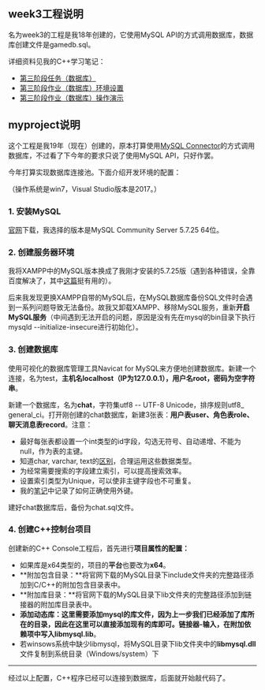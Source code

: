 ## week3工程说明

名为week3的工程是我18年创建的，它使用MySQL API的方式调用数据库，数据库创建文件是gamedb.sql。

详细资料见我的C++学习笔记：

- [第三阶段任务（数据库）](https://wushuangabao.github.io/Cpp/%E7%AC%AC%E4%B8%89%E9%98%B6%E6%AE%B5%E4%BB%BB%E5%8A%A1%EF%BC%88%E6%95%B0%E6%8D%AE%E5%BA%93%EF%BC%89.html)
- [第三阶段作业（数据库）环境设置](https://wushuangabao.github.io/Cpp/%E7%AC%AC%E4%B8%89%E9%98%B6%E6%AE%B5%E4%BD%9C%E4%B8%9A%EF%BC%88%E6%95%B0%E6%8D%AE%E5%BA%93%EF%BC%89%E7%8E%AF%E5%A2%83%E8%AE%BE%E7%BD%AE.html)
- [第三阶段作业（数据库）操作演示](https://wushuangabao.github.io/Cpp/%E7%AC%AC%E4%B8%89%E9%98%B6%E6%AE%B5%E4%BD%9C%E4%B8%9A%EF%BC%88%E6%95%B0%E6%8D%AE%E5%BA%93%EF%BC%89%E6%93%8D%E4%BD%9C%E6%BC%94%E7%A4%BA.html)

## myproject说明

这个工程是我19年（现在）创建的，原本打算使用[MySQL Connector](https://dev.mysql.com/downloads/connector/cpp/)的方式调用数据库，不过看了下今年的要求只说了使用MySQL API，只好作罢。

今年打算实现数据库连接池。下面介绍开发环境的配置：

（操作系统是win7，Visual Studio版本是2017。）

### 1. 安装MySQL

[官网](https://www.mysql.com/downloads/)下载，我选择的版本是MySQL Community Server 5.7.25 64位。

### 2. 创建服务器环境

我将XAMPP中的MySQL版本换成了我刚才安装的5.7.25版（遇到各种错误，全靠百度解决了，其中[这篇](https://blog.csdn.net/mhmyqn/article/details/17043921)挺有用的）。

后来我发现更换XAMPP自带的MySQL后，在MySQL数据库备份SQL文件时会遇到一系列问题导致无法备份。故我又卸载XAMPP、移除MySQL服务，重新**开启MySQL服务**（中间遇到无法开启的问题，原因是没有先在mysql的bin目录下执行mysqld  --initialize-insecure进行初始化）。

### 3. 创建数据库

使用可视化的数据库管理工具Navicat for MySQL来方便地创建数据库。新建一个连接，名为test，**主机名localhost（IP为127.0.0.1），用户名root，密码为空字符串**。

新建一个数据库，名为**chat**，字符集utf8 -- UTF-8 Unicode，排序规则utf8_ general_ci。打开刚创建的chat数据库，新建3张表：**用户表user、角色表role、聊天消息表record**。注意：

- 最好每张表都设置一个int类型的id字段，勾选无符号、自动递增、不能为null，作为表的主键。
- 知道char, varchar, text的[区别](https://www.cnblogs.com/Lance--blog/p/5193027.html)，合理运用这些数据类型。
- 为经常需要搜索的字段建立索引，可以提高搜索效率。
- 设置索引类型为Unique，可以使非主键字段也不可重复。
- 我的[笔记](https://wushuangabao.github.io/CSharp/UseMySql)中记录了如何正确使用外键。

建好chat数据库后，备份为chat.sql文件。

### 4. 创建C++控制台项目

创建新的C++ Console工程后，首先进行**项目属性的配置：**

- 如果库是x64类型的，项目的**平台**也要改为**x64**。
- **附加包含目录：**将官网下载的MySQL目录下include文件夹的完整路径添加到C/C++的附加包含目录表中。
- **附加库目录：**将官网下载的MySQL目录下lib文件夹的完整路径添加到链接器的附加库目录表中。
- **添加动态库：**这里需要添加mysql的库文件，因为上一步我们已经添加了库所在的目录，因此在这里可以直接添加现有的库即可。链接器-输入，在附加依赖项中写入**libmysql.lib**。
- 若winsows系统中缺少libmysql，将MySQL目录下lib文件夹中的**libmysql.dll**文件复制到系统目录（Windows/system）下

----

经过以上配置，C++程序已经可以连接到数据库，后面就开始敲代码了。



